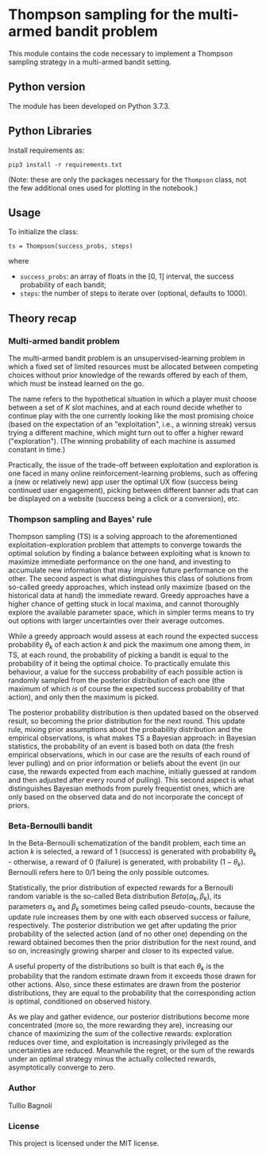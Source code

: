# Thompson sampling for the multi-armed bandit problem

This module contains the code necessary 
to implement a Thompson sampling strategy
in a multi-armed bandit setting.

## Python version

The module has been developed on Python 3.7.3.

## Python Libraries

Install requirements as:

    pip3 install -r requirements.txt

(Note: these are only the packages necessary for the `Thompson` class,
not the few additional ones used for plotting in the notebook.)

## Usage

To initialize the class:

    ts = Thompson(success_probs, steps)

where
* `success_probs`: an array of floats in the \[0, 1\] interval,
    the success probability of each bandit;
* `steps`: the number of steps to iterate over (optional, defaults to 1000).

## Theory recap

### Multi-armed bandit problem

The multi-armed bandit problem is an unsupervised-learning problem
in which a fixed set of limited resources
must be allocated between competing choices
without prior knowledge of the rewards offered by each of them,
which must be instead learned on the go.

The name refers to the hypothetical situation
in which a player must choose between a set of $K$ slot machines,
and at each round decide whether to continue play with the one
currently looking like the most promising choice
(based on the expectation of an "exploitation", i.e., a winning streak)
versus trying a different machine,
which might turn out to offer a higher reward ("exploration").
(The winning probability of each machine is assumed constant in time.)

Practically, the issue of the trade-off between exploitation and exploration
is one faced in many online reinforcement-learning problems,
such as offering a (new or relatively new) app user the optimal UX flow
(success being continued user engagement),
picking between different banner ads that can be displayed on a website
(success being a click or a conversion), etc.

### Thompson sampling and Bayes' rule

Thompson sampling (TS) is a solving approach to the aforementioned exploitation-exploration problem
that attempts to converge towards the optimal solution by finding a balance
between exploiting what is known to maximize immediate performance on the one hand,
and investing to accumulate new information that may improve future performance on the other.
The second aspect is what distinguishes this class of solutions from so-called
greedy approaches, which instead only maximize (based on the historical data at hand)
the immediate reward. Greedy approaches have a higher chance of getting stuck in local maxima,
and cannot thoroughly explore the available parameter space, which in simpler terms means
to try out options with larger uncertainties over their average outcomes.

While a greedy approach would assess at each round the expected success probability $\theta_k$
of each action $k$ and pick the maximum one among them,
in TS, at each round,
the probability of picking a bandit is equal to the probability of it being the optimal choice.
To practically emulate this behaviour,
a value for the success probability of each possible action is randomly sampled
from the posterior distribution of each one
(the maximum of which _is_ of course the expected success probability of that action),
and only then the maximum is picked.

The posterior probability distribution is then updated based on the observed result,
so becoming the prior distribution for the next round.
This update rule, mixing prior assumptions about the probability distribution and the empirical observations,
is what makes TS a Bayesian approach:
in Bayesian statistics, the probability of an event is based both on data
(the fresh empirical observations, which in our case are the results of each round of lever pulling)
and on prior information or beliefs about the event
(in our case, the rewards expected from each machine, 
initially guessed at random and then adjusted after every round of pulling).
This second aspect is what distinguishes Bayesian methods from purely frequentist ones,
which are only based on the observed data and do not incorporate the concept of priors.

### Beta-Bernoulli bandit

In the Beta-Bernoulli schematization of the bandit problem,
each time an action $k$ is selected,
a reward of 1 (success) is generated with probability $\theta_k$ 
\- otherwise, a reward of 0 (failure) is generated, with probability $(1 - \theta_k)$.
Bernoulli refers here to 0/1 being the only possible outcomes.

Statistically, the prior distribution of expected rewards for a Bernoulli random variable
is the so-called Beta distribution $Beta(\alpha_k, \beta_k)$,
its parameters $\alpha_k$ and $\beta_k$ sometimes being called pseudo-counts,
because the update rule increases them by one with each observed success or failure, respectively.
The posterior distribution we get after updating
the prior probability of the selected action (and of no other one)
depending on the reward obtained becomes then the prior distribution for the next round, and so on,
increasingly growing sharper and closer to its expected value.

A useful property of the distributions so built is that each $\theta_k$ is the probability
that the random estimate drawn from it exceeds those drawn for other actions.
Also, since these estimates are drawn from the posterior distributions,
they are equal to the probability that the corresponding action is optimal,
conditioned on observed history.

As we play and gather evidence, our posterior distributions become more concentrated
(more so, the more rewarding they are),
increasing our chance of maximizing the sum of the collective rewards:
exploration reduces over time, and exploitation is increasingly privileged as the uncertainties are reduced.
Meanwhile the regret, or the sum of the rewards under an optimal strategy
minus the actually collected rewards, asymptotically converge to zero.

### Author

Tullio Bagnoli

### License

This project is licensed under the MIT license.
